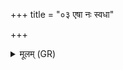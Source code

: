 +++
title = "०३ एषा नः स्वधा"

+++
<details><summary>मूलम् (GR)</summary>

एषा नः स्वधा नवगज् जनित्र्य्  
अमृतेष्व् अमृताहुताभूत् ।  
तान् नो गोपाय सदम् अप्रमादम्  
आस्माकम् ऐतोर् अनु रक्ष जागृहि ॥
</details>